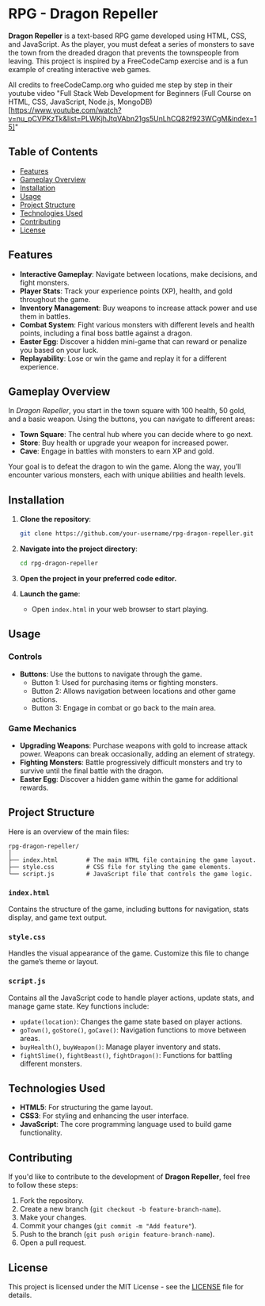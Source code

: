 # RPG - Dragon Repeller

**Dragon Repeller** is a text-based RPG game developed using HTML, CSS, and JavaScript. As the player, you must defeat a series of monsters to save the town from the dreaded dragon that prevents the townspeople from leaving. This project is inspired by a FreeCodeCamp exercise and is a fun example of creating interactive web games.

All credits to freeCodeCamp.org who guided me step by step in their youtube video "Full Stack Web Development for Beginners (Full Course on HTML, CSS, JavaScript, Node.js, MongoDB) [https://www.youtube.com/watch?v=nu_pCVPKzTk&list=PLWKjhJtqVAbn21gs5UnLhCQ82f923WCgM&index=15]"

## Table of Contents
- [Features](#features)
- [Gameplay Overview](#gameplay-overview)
- [Installation](#installation)
- [Usage](#usage)
- [Project Structure](#project-structure)
- [Technologies Used](#technologies-used)
- [Contributing](#contributing)
- [License](#license)

## Features

- **Interactive Gameplay**: Navigate between locations, make decisions, and fight monsters.
- **Player Stats**: Track your experience points (XP), health, and gold throughout the game.
- **Inventory Management**: Buy weapons to increase attack power and use them in battles.
- **Combat System**: Fight various monsters with different levels and health points, including a final boss battle against a dragon.
- **Easter Egg**: Discover a hidden mini-game that can reward or penalize you based on your luck.
- **Replayability**: Lose or win the game and replay it for a different experience.

## Gameplay Overview

In *Dragon Repeller*, you start in the town square with 100 health, 50 gold, and a basic weapon. Using the buttons, you can navigate to different areas:
- **Town Square**: The central hub where you can decide where to go next.
- **Store**: Buy health or upgrade your weapon for increased power.
- **Cave**: Engage in battles with monsters to earn XP and gold.
  
Your goal is to defeat the dragon to win the game. Along the way, you’ll encounter various monsters, each with unique abilities and health levels.

## Installation

1. **Clone the repository**:
   ```bash
   git clone https://github.com/your-username/rpg-dragon-repeller.git
   ```
   
2. **Navigate into the project directory**:
   ```bash
   cd rpg-dragon-repeller
   ```

3. **Open the project in your preferred code editor.**

4. **Launch the game**:
   - Open `index.html` in your web browser to start playing.

## Usage

### Controls
- **Buttons**: Use the buttons to navigate through the game. 
  - Button 1: Used for purchasing items or fighting monsters.
  - Button 2: Allows navigation between locations and other game actions.
  - Button 3: Engage in combat or go back to the main area.
  
### Game Mechanics
- **Upgrading Weapons**: Purchase weapons with gold to increase attack power. Weapons can break occasionally, adding an element of strategy.
- **Fighting Monsters**: Battle progressively difficult monsters and try to survive until the final battle with the dragon.
- **Easter Egg**: Discover a hidden game within the game for additional rewards.

## Project Structure

Here is an overview of the main files:

```plaintext
rpg-dragon-repeller/
│
├── index.html        # The main HTML file containing the game layout.
├── style.css         # CSS file for styling the game elements.
└── script.js         # JavaScript file that controls the game logic.
```

### `index.html`
Contains the structure of the game, including buttons for navigation, stats display, and game text output.

### `style.css`
Handles the visual appearance of the game. Customize this file to change the game’s theme or layout.

### `script.js`
Contains all the JavaScript code to handle player actions, update stats, and manage game state. Key functions include:
- `update(location)`: Changes the game state based on player actions.
- `goTown()`, `goStore()`, `goCave()`: Navigation functions to move between areas.
- `buyHealth()`, `buyWeapon()`: Manage player inventory and stats.
- `fightSlime()`, `fightBeast()`, `fightDragon()`: Functions for battling different monsters.

## Technologies Used

- **HTML5**: For structuring the game layout.
- **CSS3**: For styling and enhancing the user interface.
- **JavaScript**: The core programming language used to build game functionality.

## Contributing

If you'd like to contribute to the development of **Dragon Repeller**, feel free to follow these steps:

1. Fork the repository.
2. Create a new branch (`git checkout -b feature-branch-name`).
3. Make your changes.
4. Commit your changes (`git commit -m "Add feature"`).
5. Push to the branch (`git push origin feature-branch-name`).
6. Open a pull request.

## License

This project is licensed under the MIT License - see the [LICENSE](LICENSE) file for details.
